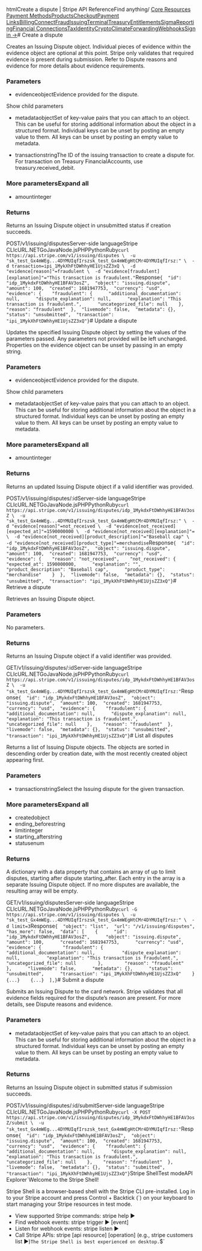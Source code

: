 htmlCreate a dispute | Stripe API Reference[](/api)Find anything/
[Core Resources](#)
[Payment Methods](#)[Products](#)[Checkout](#)[Payment Links](#)[Billing](#)[Connect](#)[Fraud](#)[Issuing](#)[Terminal](#)[Treasury](#)[Entitlements](#)[Sigma](#)[Reporting](#)[Financial Connections](#)[Tax](#)[Identity](#)[Crypto](#)[Climate](#)[Forwarding](#)[Webhooks](#)[Sign in →](https://dashboard.stripe.com/login)# Create a dispute

Creates an Issuing Dispute object. Individual pieces of evidence within the evidence object are optional at this point. Stripe only validates that required evidence is present during submission. Refer to Dispute reasons and evidence for more details about evidence requirements.

### Parameters

- evidenceobjectEvidence provided for the dispute.

Show child parameters
- metadataobjectSet of key-value pairs that you can attach to an object. This can be useful for storing additional information about the object in a structured format. Individual keys can be unset by posting an empty value to them. All keys can be unset by posting an empty value to metadata.


- transactionstringThe ID of the issuing transaction to create a dispute for. For transaction on Treasury FinancialAccounts, use treasury.received_debit.



### More parametersExpand all

- amountinteger

### Returns

Returns an Issuing Dispute object in unsubmitted status if creation succeeds.

POST/v1/issuing/disputesServer-side languageStripe CLIcURL.NETGoJavaNode.jsPHPPythonRuby[](#)[](#)`curl https://api.stripe.com/v1/issuing/disputes \  -u "sk_test_Gx4mWEg...4DYMUIqfIrszsk_test_Gx4mWEgHtCMr4DYMUIqfIrsz:" \  -d transaction=ipi_1MykXhFtDWhhyHE1UjsZZ3xQ \  -d "evidence[reason]"=fraudulent \  -d "evidence[fraudulent][explanation]"="This transaction is fraudulent."`Response`{  "id": "idp_1MykdxFtDWhhyHE1BFAV3osZ",  "object": "issuing.dispute",  "amount": 100,  "created": 1681947753,  "currency": "usd",  "evidence": {    "fraudulent": {      "additional_documentation": null,      "dispute_explanation": null,      "explanation": "This transaction is fraudulent.",      "uncategorized_file": null    },    "reason": "fraudulent"  },  "livemode": false,  "metadata": {},  "status": "unsubmitted",  "transaction": "ipi_1MykXhFtDWhhyHE1UjsZZ3xQ"}`# Update a dispute

Updates the specified Issuing Dispute object by setting the values of the parameters passed. Any parameters not provided will be left unchanged. Properties on the evidence object can be unset by passing in an empty string.

### Parameters

- evidenceobjectEvidence provided for the dispute.

Show child parameters
- metadataobjectSet of key-value pairs that you can attach to an object. This can be useful for storing additional information about the object in a structured format. Individual keys can be unset by posting an empty value to them. All keys can be unset by posting an empty value to metadata.



### More parametersExpand all

- amountinteger

### Returns

Returns an updated Issuing Dispute object if a valid identifier was provided.

POST/v1/issuing/disputes/:idServer-side languageStripe CLIcURL.NETGoJavaNode.jsPHPPythonRuby[](#)[](#)`curl https://api.stripe.com/v1/issuing/disputes/idp_1MykdxFtDWhhyHE1BFAV3osZ \  -u "sk_test_Gx4mWEg...4DYMUIqfIrszsk_test_Gx4mWEgHtCMr4DYMUIqfIrsz:" \  -d "evidence[reason]"=not_received \  -d "evidence[not_received][expected_at]"=1590000000 \  -d "evidence[not_received][explanation]"= \  -d "evidence[not_received][product_description]"="Baseball cap" \  -d "evidence[not_received][product_type]"=merchandise`Response`{  "id": "idp_1MykdxFtDWhhyHE1BFAV3osZ",  "object": "issuing.dispute",  "amount": 100,  "created": 1681947753,  "currency": "usd",  "evidence": {    "reason": "not_received",    "not_received": {      "expected_at": 1590000000,      "explanation": "",      "product_description": "Baseball cap",      "product_type": "merchandise"    }  },  "livemode": false,  "metadata": {},  "status": "unsubmitted",  "transaction": "ipi_1MykXhFtDWhhyHE1UjsZZ3xQ"}`# Retrieve a dispute

Retrieves an Issuing Dispute object.

### Parameters

No parameters.

### Returns

Returns an Issuing Dispute object if a valid identifier was provided.

GET/v1/issuing/disputes/:idServer-side languageStripe CLIcURL.NETGoJavaNode.jsPHPPythonRuby[](#)[](#)`curl https://api.stripe.com/v1/issuing/disputes/idp_1MykdxFtDWhhyHE1BFAV3osZ \  -u "sk_test_Gx4mWEg...4DYMUIqfIrszsk_test_Gx4mWEgHtCMr4DYMUIqfIrsz:"`Response`{  "id": "idp_1MykdxFtDWhhyHE1BFAV3osZ",  "object": "issuing.dispute",  "amount": 100,  "created": 1681947753,  "currency": "usd",  "evidence": {    "fraudulent": {      "additional_documentation": null,      "dispute_explanation": null,      "explanation": "This transaction is fraudulent.",      "uncategorized_file": null    },    "reason": "fraudulent"  },  "livemode": false,  "metadata": {},  "status": "unsubmitted",  "transaction": "ipi_1MykXhFtDWhhyHE1UjsZZ3xQ"}`# List all disputes

Returns a list of Issuing Dispute objects. The objects are sorted in descending order by creation date, with the most recently created object appearing first.

### Parameters

- transactionstringSelect the Issuing dispute for the given transaction.



### More parametersExpand all

- createdobject
- ending_beforestring
- limitinteger
- starting_afterstring
- statusenum

### Returns

A dictionary with a data property that contains an array of up to limit disputes, starting after dispute starting_after. Each entry in the array is a separate Issuing Dispute object. If no more disputes are available, the resulting array will be empty.

GET/v1/issuing/disputesServer-side languageStripe CLIcURL.NETGoJavaNode.jsPHPPythonRuby[](#)[](#)`curl -G https://api.stripe.com/v1/issuing/disputes \  -u "sk_test_Gx4mWEg...4DYMUIqfIrszsk_test_Gx4mWEgHtCMr4DYMUIqfIrsz:" \  -d limit=3`Response`{  "object": "list",  "url": "/v1/issuing/disputes",  "has_more": false,  "data": [    {      "id": "idp_1MykdxFtDWhhyHE1BFAV3osZ",      "object": "issuing.dispute",      "amount": 100,      "created": 1681947753,      "currency": "usd",      "evidence": {        "fraudulent": {          "additional_documentation": null,          "dispute_explanation": null,          "explanation": "This transaction is fraudulent.",          "uncategorized_file": null        },        "reason": "fraudulent"      },      "livemode": false,      "metadata": {},      "status": "unsubmitted",      "transaction": "ipi_1MykXhFtDWhhyHE1UjsZZ3xQ"    }    {...}    {...}  ],}`# Submit a dispute

Submits an Issuing Dispute to the card network. Stripe validates that all evidence fields required for the dispute’s reason are present. For more details, see Dispute reasons and evidence.

### Parameters

- metadataobjectSet of key-value pairs that you can attach to an object. This can be useful for storing additional information about the object in a structured format. Individual keys can be unset by posting an empty value to them. All keys can be unset by posting an empty value to metadata.



### Returns

Returns an Issuing Dispute object in submitted status if submission succeeds.

POST/v1/issuing/disputes/:id/submitServer-side languageStripe CLIcURL.NETGoJavaNode.jsPHPPythonRuby[](#)[](#)`curl -X POST https://api.stripe.com/v1/issuing/disputes/idp_1MykdxFtDWhhyHE1BFAV3osZ/submit \  -u "sk_test_Gx4mWEg...4DYMUIqfIrszsk_test_Gx4mWEgHtCMr4DYMUIqfIrsz:"`Response`{  "id": "idp_1MykdxFtDWhhyHE1BFAV3osZ",  "object": "issuing.dispute",  "amount": 100,  "created": 1681947753,  "currency": "usd",  "evidence": {    "fraudulent": {      "additional_documentation": null,      "dispute_explanation": null,      "explanation": "This transaction is fraudulent.",      "uncategorized_file": null    },    "reason": "fraudulent"  },  "livemode": false,  "metadata": {},  "status": "submitted",  "transaction": "ipi_1MykXhFtDWhhyHE1UjsZZ3xQ"}`Stripe ShellTest modeAPI Explorer[](https://stripe.com/docs/stripe-cli#install)`Welcome to the Stripe Shell!

Stripe Shell is a browser-based shell with the Stripe CLI pre-installed. Log in to your
Stripe account and press Control + Backtick (`) on your keyboard to start managing your Stripe
resources in test mode.

- View supported Stripe commands: stripe help ▶️
- Find webhook events: stripe trigger ▶️ [event]
- Listen for webhook events: stripe listen ▶
- Call Stripe APIs: stripe [api resource] [operation] (e.g., stripe customers list ▶️)`The Stripe Shell is best experienced on desktop.`$`